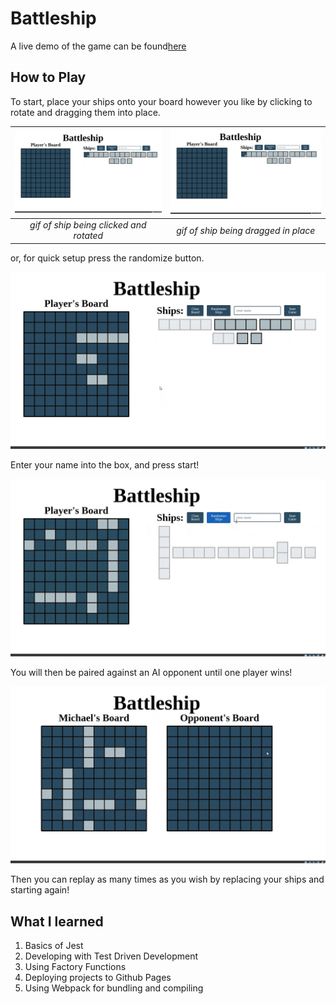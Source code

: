 # Battleship

A live demo of the game can be found[here](https://zando411.github.io/Battleship/)

## How to Play

To start, place your ships onto your board however you like by clicking to rotate and dragging them into place.

| ![gif of ship being clicked and rotated](./images/rotate.gif) | ![gif of ship being dragged in place](./images/drag.gif) |
|:--:|:--:|
| *gif of ship being clicked and rotated* | *gif of ship being dragged in place* |

or, for quick setup press the randomize button.

![gif of randomize](./images/randomize.gif)

Enter your name into the box, and press start!

![gif of entering name into box](./images/name.gif)

You will then be paired against an AI opponent until one player wins!

![gif of player winning game](./images/win.gif)

Then you can replay as many times as you wish by replacing your ships and starting again!

## What I learned

1. Basics of Jest
1. Developing with Test Driven Development
1. Using Factory Functions
1. Deploying projects to Github Pages
1. Using Webpack for bundling and compiling
